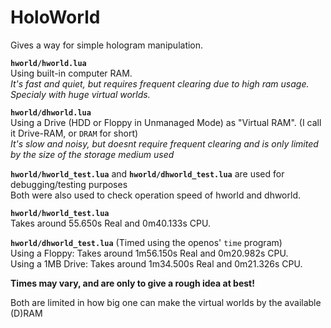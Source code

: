 # HoloWorld
Gives a way for simple hologram manipulation.

**`hworld/hworld.lua`**  
Using built-in computer RAM.  
*It's fast and quiet, but requires frequent clearing due to high ram usage. Specialy with huge virtual worlds.*

**`hworld/dhworld.lua`**  
Using a Drive (HDD or Floppy in Unmanaged Mode) as "Virtual RAM". (I call it Drive-RAM, or `DRAM` for short)  
*It's slow and noisy, but doesnt require frequent clearing and is only limited by the size of the storage medium used*

**`hworld/hworld_test.lua`** and **`hworld/dhworld_test.lua`** are used for debugging/testing purposes  
Both were also used to check operation speed of hworld and dhworld.

**`hworld/hworld_test.lua`**  
Takes around 55.650s Real and 0m40.133s CPU.

**`hworld/dhworld_test.lua`** (Timed using the openos' `time` program)  
Using a Floppy: Takes around 1m56.150s Real and 0m20.982s CPU.  
Using a 1MB Drive: Takes around 1m34.500s Real and 0m21.326s CPU.

**Times may vary, and are only to give a rough idea at best!**

Both are limited in how big one can make the virtual worlds by the available (D)RAM
